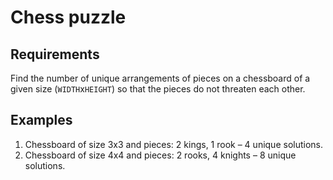 # Chess puzzle

## Requirements

Find the number of unique arrangements of pieces on a chessboard of a given size (`WIDTH`x`HEIGHT`) so that the pieces
do not threaten each other.

## Examples

1. Chessboard of size 3x3 and pieces: 2 kings, 1 rook – 4 unique solutions.
2. Chessboard of size 4x4 and pieces: 2 rooks, 4 knights – 8 unique solutions.
